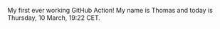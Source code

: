 My first ever working GitHub Action!
My name is Thomas and today is Thursday, 10 March, 19:22 CET. 
